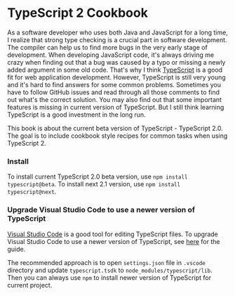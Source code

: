# TypeScript 2 Cookbook

As a software developer who uses both Java and JavaScript for a long time, I realize that strong type checking is a crucial part in software development. The compiler can help us to find more bugs in the very early stage of development. When developing JavaScript code, it's always driving me crazy when finding out that a bug was caused by a typo or missing a newly added argument in some old code. That's why I think [TypeScript](https://www.typescriptlang.org/) is a good fit for web application development. However, TypeScript is still very young and it's hard to find answers for some common problems. Sometimes you have to follow GitHub issues and read through all those comments to find out what's the correct solution. You may also find out that some important features is missing in current version of TypeScript. But I still think learning TypeScript is a good investment in the long run.

This book is about the current beta version of TypeScript - TypeScript 2.0. The goal is to include cookbook style recipes for common tasks when using TypeScript 2.

### Install

To install current TypeScript 2.0 beta version, use `npm install typescript@beta`. To install next 2.1 version, use `npm install typescript@next`.

### Upgrade Visual Studio Code to use a newer version of TypeScript

[Visual Studio Code](https://code.visualstudio.com) is a good tool for editing TypeScript files. To upgrade Visual Studio Code to use a newer version of TypeScript, see [here](https://code.visualstudio.com/docs/languages/typescript#_using-newer-typescript-versions) for the guide.

The recommended approach is to open `settings.json` file in `.vscode` directory and update `typescript.tsdk` to `node_modules/typescript/lib`. Then you can always use `npm` to install newer version of TypeScript for current project.